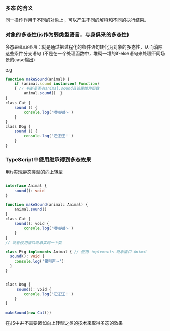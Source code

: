 
### 多态 的含义

同一操作作用于不同的对象上，可以产生不同的解释和不同的执行结果。

### 对象的多态性(js作为弱类型语言，与身俱来的多态性)

多态`最根本的作用`：就是通过把过程化的条件语句转化为对象的多态性，从而消除这些条件分支语句
(不是在一个处理函数中，堆砌一堆的if-else语句来处理不同场景的case输出)

e.g
```js
function makeSound(animal) {
    if (animal.sound instanceof Function)
    { // 判断是否有animal.sound且该属性为函数    
        animal.sound()  }
}
class Cat {  
    sound () {    
        console.log('喵喵喵～')  
    }
}
class Dog {  
    sound () {    
        console.log('汪汪汪！')  
    }
}

```

### TypeScript中使用继承得到多态效果

用ts实现静态类型的向上转型

```typescript

interface Animal {
    sound(): void
}

function makeSound(animal: Animal) {
    animal.sound()
}
class Cat {  
    sound(): void {    
        console.log('喵喵喵～')  
    }
}
// 或者使用接口继承实现一个类

class Pig implements Animal { // 使用 implements 继承接口 Animal
  sound(): void {
    console.log('猪叫声～')
  }
}


class Dog {  
     sound(): void {    
        console.log('汪汪汪！')  
    }
}

makeSound(new Cat())

```

在JS中并不需要诸如向上转型之类的技术来取得多态的效果
